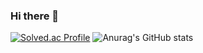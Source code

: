 ### Hi there 👋

<!--
**ksnd0297/ksnd0297** is a ✨ _special_ ✨ repository because its `README.md` (this file) appears on your GitHub profile.

Here are some ideas to get you started:

- 🔭 I’m currently working on ...
- 🌱 I’m currently learning ...
- 👯 I’m looking to collaborate on ...
- 🤔 I’m looking for help with ...
- 💬 Ask me about ...
- 📫 How to reach me: ...
- 😄 Pronouns: ...
- ⚡ Fun fact: ...
-->
[![Solved.ac Profile](http://mazassumnida.wtf/api/v2/generate_badge?boj=wb998)](https://solved.ac/wb998/)
![Anurag's GitHub stats](https://github-readme-stats.vercel.app/api?username=ksnd0297&show_icons=true&theme=default)

